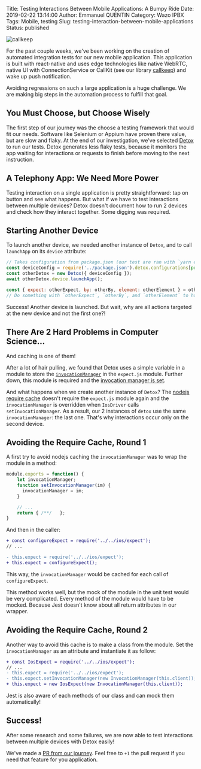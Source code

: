 Title: Testing Interactions Between Mobile Applications: A Bumpy Ride
Date: 2019-02-22 13:14:00
Author: Emmanuel QUENTIN
Category: Wazo IPBX
Tags: Mobile, testing
Slug: testing-interaction-between-mobile-applications
Status: published

![callkeep](https://user-images.githubusercontent.com/2076632/52963046-ca98b200-336c-11e9-8c82-590c0bed8839.gif)

For the past couple weeks, we've been working on the creation of automated integration tests for our new mobile application. This application is built with react-native and uses edge technologies like native WebRTC, native UI with ConnectionService or CallKit (see our library [callkeep](https://github.com/wazo-pbx/react-native-callkeep)) and wake up push notification.

Avoiding regressions on such a large application is a huge challenge. We are making big steps in the automation process to fulfill that goal.

## You Must Choose, but Choose Wisely

The first step of our journey was the choose a testing framework that would fit our needs. Software like Selenium or Appium have proven there value, but are slow and flaky. At the end of our investigation, we've selected [Detox](https://github.com/wix/Detox) to run our tests. Detox generates less flaky tests, because it monitors the app waiting for interactions or requests to finish before moving to the next instruction.

## A Telephony App: We Need More Power

Testing interaction on a single application is pretty straightforward: tap on button and see what happens. But what if we have to test interactions between multiple devices? Detox doesn't document how to run 2 devices and check how they interact together. Some digging was required.

## Starting Another Device

To launch another device, we needed another instance of `Detox`, and to call `launchApp` on its `device` attribute:
```js
// Takes configuration from package.json (our test are ran with `yarn e2e:test:ios` or `yarn e2e:test:android` so can we check the environment variable `npm_lifecycle_event`)
const deviceConfig = require('../package.json').detox.configurations[process.env.npm_lifecycle_event === 'e2e:test:ios' ? 'ios.sim.debug' : 'android.emu.debug']; 
const otherDetox = new Detox({ deviceConfig });
await otherDetox.device.launchApp();

const { expect: otherExpect, by: otherBy, element: otherElement } = otherDetox.device.deviceDriver.expect;
// Do something with `otherExpect`, `otherBy`, and `otherElement` to handle checks on the other device
```

Success! Another device is launched. But wait, why are all actions targeted at the new device and not the first one?!

## There Are 2 Hard Problems in Computer Science...

And caching is one of them!

After a lot of hair pulling, we found that Detox uses a simple variable in a module to store the [`invocationManager`](https://github.com/wix/Detox/blob/a8e4bc0469e8ebb9be68bc863ecceb1166de704d/detox/src/ios/expect.js#L23) in the `expect.js` module. Further down, this module is required and the [invocation manager is set](https://github.com/wix/Detox/blob/a8e4bc0469e8ebb9be68bc863ecceb1166de704d/detox/src/devices/drivers/IosDriver.js#L15-L16).

And what happens when we create another instance of `Detox`? The [nodejs require cache](https://nodejs.org/api/modules.html#modules_caching) doesn't require the `expect.js` module again and the `invocationManager` is overridden when `IosDriver` calls `setInvocationManager`. As a result, our 2 instances of `detox` use the same `invocationManager`: the last one. That's why interactions occur only on the second device.

## Avoiding the Require Cache, Round 1

A first try to avoid nodejs caching the `invocationManager` was to wrap the module in a method:
```js
module.exports = function() {
	let invocationManager;
	function setInvocationManager(im) {
	  invocationManager = im;
	}

	// ...
	return { /**/	};
}
```
And then in the caller:
```diff
+ const configureExpect = require('../../ios/expect');
// ...

- this.expect = require('../../ios/expect');
+ this.expect = configureExpect();
```

This way, the `invocationManager` would be cached for each call of `configureExpect`.

This method works well, but the mock of the module in the unit test would be very complicated. Every method of the module would have to be mocked. Because Jest doesn't know about all return attributes in our wrapper. 

## Avoiding the Require Cache, Round 2

Another way to avoid this cache is to make a class from the module. Set the `invocationManager` as an attribute and instantiate it as follow:
```diff
+ const IosExpect = require('../../ios/expect');
// ...
- this.expect = require('../../ios/expect');
- this.expect.setInvocationManager(new InvocationManager(this.client));
+ this.expect = new IosExpect(new InvocationManager(this.client));	
```

Jest is also aware of each methods of our class and can mock them automatically!

## Success!

After some research and some failures, we are now able to test interactions between multiple devices with Detox easily!

We've made a [PR from our journey](https://github.com/wix/Detox/pull/1144). Feel free to `+1` the pull request if you need that feature for you application.
